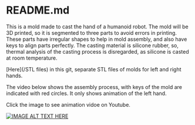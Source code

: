 # README.md


This is a mold made to cast the hand of a humanoid robot. The mold will be 3D printed, so it is segmented to three parts to avoid errors in printing. 
These parts have irregular shapes to help in mold assembly, and also have keys to align parts perfectly.
The casting material is silicone rubber, so, thermal analysis of the casting process is disregarded, as silicone is casted at room temperature.

[Here](/STL files) in this git, separate STL files of molds for left and right hands.

The video below shows the assembly process, with keys of the mold are indicated with red circles. It only shows animation of the left hand.


Click the image to see animation vidoe on Youtube.

[![IMAGE ALT TEXT HERE](https://img.youtube.com/vi/vlHjcrYGcpk/0.jpg)]( https://youtu.be/vlHjcrYGcpk)

